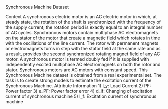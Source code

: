 Synchronous Machine Dataset

Context
A synchronous electric motor is an AC electric motor in which, at steady state, the rotation of the shaft is synchronized with the frequency of the supply current; the rotation period is exactly equal to an integral number of AC cycles. Synchronous motors contain multiphase AC electromagnets on the stator of the motor that create a magnetic field which rotates in time with the oscillations of the line current. The rotor with permanent magnets or electromagnets turns in step with the stator field at the same rate and as a result, provides the second synchronized rotating magnet field of any AC motor. A synchronous motor is termed doubly fed if it is supplied with independently excited multiphase AC electromagnets on both the rotor and stator.
Synchronous motors are AC motors with constant speed. This Synchronous Machine dataset is obtained from a real experimental set. The task is to create strong models to estimate the excitation current of the Synchronous Machine.
Attribute Information 1) I_y: Load Current 2) PF: Power factor 3) e_PF: Power factor error 4) d_if: Changing of excitation current of synchronous machine 5) I_f: Excitation current of synchronous machine
